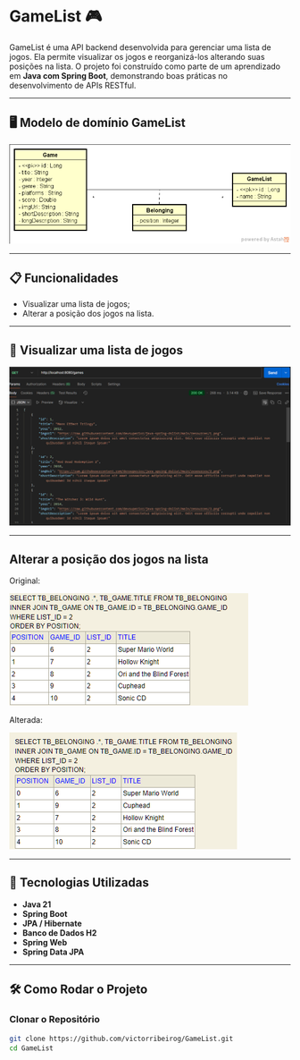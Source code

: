 # GameList 🎮

GameList é uma API backend desenvolvida para gerenciar uma lista de jogos. Ela permite visualizar os jogos e reorganizá-los alterando suas posições na lista. O projeto foi construído como parte de um aprendizado em **Java com Spring Boot**, demonstrando boas práticas no desenvolvimento de APIs RESTful.

---

## 🖥️ Modelo de domínio GameList

![ModeloDominio](assets/img.png)

---

## 📋 Funcionalidades

- Visualizar uma lista de jogos;
- Alterar a posição dos jogos na lista.

---

## 👀 Visualizar uma lista de jogos

![GameList](assets/img_1.png)

---

## Alterar a posição dos jogos na lista

Original:

![Original](assets/img_4.png)

Alterada:

![Replacemant](assets/img_3.png)

---

## 🚀 Tecnologias Utilizadas

- **Java 21**
- **Spring Boot**
- **JPA / Hibernate**
- **Banco de Dados H2**
- **Spring Web**
- **Spring Data JPA**

---

## 🛠️ Como Rodar o Projeto

### Clonar o Repositório

```bash
git clone https://github.com/victorribeirog/GameList.git
cd GameList

